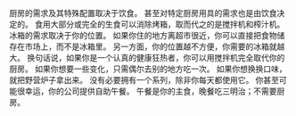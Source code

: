 厨房的需求及其特殊配置取决于饮食。
甚至对特定厨房用具的需求也是由饮食决定的。
食用大部分或完全的生食可以消除烤箱，取而代之的是搅拌机和榨汁机。
冰箱的需求取决于你的位置。
如果你住的地方离超市很近，你可以直接把食物储存在市场上，而不是冰箱里。
另一方面，你的位置越不方便，你需要的冰箱就越大。
换句话说，如果你是一个认真的健康狂热者，你可以用搅拌机完全取代你的厨房。
如果你想要一些变化，只需偶尔去别的地方吃一次。
如果你想换换口味，就把野营炉子拿出来。
没有必要拥有一个系列，除非你每天都使用它。
你甚至可能很幸运，你的公司提供自助午餐。
午餐是你的主食，晚餐吃三明治；不需要厨房。
